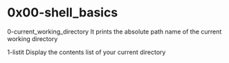 # 0x00-shell_basics

0-current_working_directory
It prints the absolute path name of the current working directory

1-listit
Display the contents list of your current directory
